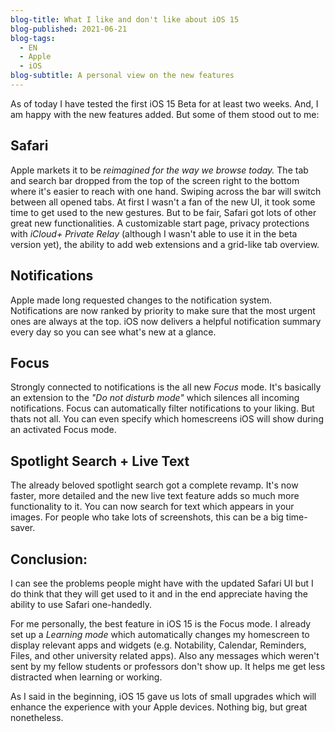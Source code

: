 ```yaml
---
blog-title: What I like and don't like about iOS 15
blog-published: 2021-06-21
blog-tags:
  - EN
  - Apple
  - iOS
blog-subtitle: A personal view on the new features
---
```


As of today I have tested the first iOS 15 Beta for at least two weeks. And, I am happy with the new features added. But some of them stood out to me:

## Safari

Apple markets it to be *reimagined for the way we browse today.* The tab and search bar dropped from the top of the screen right to the bottom where it's easier to reach with one hand. Swiping across the bar will switch between all opened tabs. At first I wasn't a fan of the new UI, it took some time to get used to the new gestures. But to be fair, Safari got lots of other great new functionalities. A customizable start page, privacy protections with *iCloud+ Private Relay* (although I wasn't able to use it in the beta version yet), the ability to add web extensions and a grid-like tab overview. 

## Notifications

Apple made long requested changes to the notification system. Notifications are now ranked by priority to make sure that the most urgent ones are always at the top. iOS now delivers a helpful notification summary every day so you can see what's new at a glance.

## Focus

Strongly connected to notifications is the all new *Focus* mode. It's basically an extension to the  *"Do not disturb mode"* which silences all incoming notifications. Focus can automatically filter notifications to your liking. But thats not all. You can even specify which homescreens iOS will show during an activated Focus mode. 

## Spotlight Search + Live Text

The already beloved spotlight search got a complete revamp. It's now faster, more detailed and the new live text feature adds so much more functionality to it. You can now search for text which appears in your images. For people who take lots of screenshots, this can be a big time-saver. 

## Conclusion:

I can see the problems people might have with the updated Safari UI but I do think that they will get used to it and in the end appreciate having the ability to use Safari one-handedly.

For me personally, the best feature in iOS 15 is the Focus mode. I already set up a *Learning mode* which automatically changes my homescreen to display relevant apps and widgets (e.g. Notability, Calendar, Reminders, Files, and other university related apps). Also any messages which weren't sent by my fellow students or professors don't show up. It helps me get less distracted when learning or working.

As I said in the beginning, iOS 15 gave us lots of small upgrades which will enhance the experience with your Apple devices. Nothing big, but great nonetheless.



